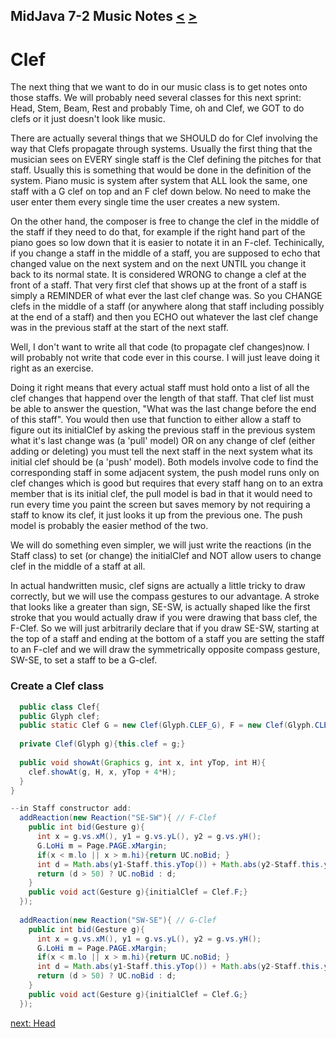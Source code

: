 ## MidJava 7-2 Music Notes [&LT;](MJ0701.md) [&GT;](MJ0703.md)

# Clef
The next thing that we want to do in our music class is to get notes onto those staffs. We will probably need several classes for this next sprint: Head, Stem, Beam, Rest and probably Time, oh and Clef, we GOT to do clefs or it just doesn't look like music. 

There are actually several things that we SHOULD do for Clef involving the way that Clefs propagate through systems. Usually the first thing that the musician sees on EVERY single staff is the Clef defining the pitches for that staff. Usually this is something that would be done in the definition of the system. Piano music is system after system that ALL look the same, one staff with a G clef on top and an F clef down below. No need to make the user enter them every single time the user creates a new system.

On the other hand, the composer is free to change the clef in the middle of the staff if they need to do that, for example if the right hand part of the piano goes so low down that it is easier to notate it in an F-clef. Techinically, if you change a staff in the middle of a staff, you are supposed to echo that changed value on the next system and on the next UNTIL you change it back to its normal state. It is considered WRONG to change a clef at the front of a staff. That very first clef that shows up at the front of a staff is simply a REMINDER of what ever the last clef change was. So you CHANGE clefs in the middle of a staff (or anywhere along that staff including possibly at the end of a staff) and then you ECHO out whatever the last clef change was in the previous staff at the start of the next staff.

Well, I don't want to write all that code (to propagate clef changes)now. I will probably not write that code ever in this course. I will just leave doing it right as an exercise. 

Doing it right means that every actual staff must hold onto a list of all the clef changes that happend over the length of that staff. That clef list must be able to answer the question, "What was the last change before the end of this staff". You would then use that function to either allow a staff to figure out its initialClef by asking the previous staff in the previous system what it's last change was (a 'pull' model) OR on any change of clef (either adding or deleting) you must tell the next staff in the next system what its initial clef should be (a 'push' model). Both models involve code to find the corresponding staff in some adjacent system, the push model runs only on clef changes which is good but requires that every staff hang on to an extra member that is its initial clef, the pull model is bad in that it would need to run every time you paint the screen but saves memory by not requiring a staff to know its clef, it just looks it up from the previous one. The push model is probably the easier method of the two. 

We will do something even simpler, we will just write the reactions (in the Staff class) to set (or change) the initialClef and NOT allow users to change clef in the middle of a staff at all.

In actual handwritten music, clef signs are actually a little tricky to draw correctly, but we will use the compass gestures to our advantage. A stroke that looks like a greater than sign, SE-SW, is actually shaped like the first stroke that you would actually draw if you were drawing that bass clef, the F-Clef. So we will just arbitrarily declare that if you draw SE-SW, starting at the top of a staff and ending at the bottom of a staff you are setting the staff to an F-clef and we will draw the symmetrically opposite compass gesture, SW-SE, to set a staff to be a G-clef.

### Create a Clef class
```java
  public class Clef{
  public Glyph clef;
  public static Clef G = new Clef(Glyph.CLEF_G), F = new Clef(Glyph.CLEF_F);
  
  private Clef(Glyph g){this.clef = g;}
  
  public void showAt(Graphics g, int x, int yTop, int H){
    clef.showAt(g, H, x, yTop + 4*H);
  }
}

--in Staff constructor add:
  addReaction(new Reaction("SE-SW"){ // F-Clef
    public int bid(Gesture g){
      int x = g.vs.xM(), y1 = g.vs.yL(), y2 = g.vs.yH();
      G.LoHi m = Page.PAGE.xMargin;
      if(x < m.lo || x > m.hi){return UC.noBid; }
      int d = Math.abs(y1-Staff.this.yTop()) + Math.abs(y2-Staff.this.yBot());
      return (d > 50) ? UC.noBid : d;
    }
    public void act(Gesture g){initialClef = Clef.F;}
  });
  
  addReaction(new Reaction("SW-SE"){ // G-Clef
    public int bid(Gesture g){
      int x = g.vs.xM(), y1 = g.vs.yL(), y2 = g.vs.yH();
      G.LoHi m = Page.PAGE.xMargin;
      if(x < m.lo || x > m.hi){return UC.noBid; }
      int d = Math.abs(y1-Staff.this.yTop()) + Math.abs(y2-Staff.this.yBot());
      return (d > 50) ? UC.noBid : d;
    }
    public void act(Gesture g){initialClef = Clef.G;}
  });
```

[next: Head](MJ0703.md)